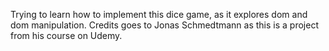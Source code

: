 Trying to learn how to implement this dice game, as it explores dom and dom manipulation. Credits goes to Jonas Schmedtmann
as this is a project from his course on Udemy.
